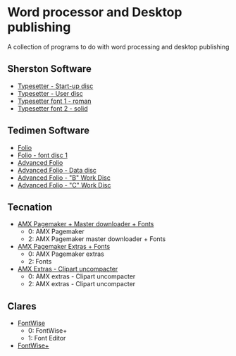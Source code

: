 # Word processor and Desktop publishing
A collection of programs to do with word processing and desktop publishing

## Sherston Software
- [Typesetter - Start-up disc](https://github.com/rokcoder-bbcmicro/My-BBC-Master-5.25-archive/raw/main/word%20processing/dfs/Typesetter%20-%20Start-up%20disc.dsd)
- [Typesetter - User disc](https://github.com/rokcoder-bbcmicro/My-BBC-Master-5.25-archive/raw/main/word%20processing/dfs/Typesetter%20-%20User%20disc.dsd)
- [Typesetter font 1 - roman](https://github.com/rokcoder-bbcmicro/My-BBC-Master-5.25-archive/raw/main/word%20processing/dfs/Typesetter%20font%201%20-%20roman.dsd)
- [Typesetter font 2 - solid](https://github.com/rokcoder-bbcmicro/My-BBC-Master-5.25-archive/raw/main/word%20processing/dfs/Typesetter%20font%202%20-%20solid.dsd)

## Tedimen Software
- [Folio](https://github.com/rokcoder-bbcmicro/My-BBC-Master-5.25-archive/raw/main/word%20processing/dfs/Folio.dsd)
- [Folio - font disc 1](https://github.com/rokcoder-bbcmicro/My-BBC-Master-5.25-archive/raw/main/word%20processing/dfs/Folio%20-%20font%20disc%201.dsd)
- [Advanced Folio](https://github.com/rokcoder-bbcmicro/My-BBC-Master-5.25-archive/raw/main/word%20processing/dfs/Advanced%20Folio.dsd)
- [Advanced Folio - Data disc](https://github.com/rokcoder-bbcmicro/My-BBC-Master-5.25-archive/raw/main/word%20processing/dfs/Advanced%20Folio%20-%20Data%20disc.dsd)
- [Advanced Folio - "B" Work Disc](https://github.com/rokcoder-bbcmicro/My-BBC-Master-5.25-archive/raw/main/word%20processing/dfs/Advanced%20Folio%20-%20B%20work%20disc.dsd)
- [Advanced Folio - "C" Work Disc](https://github.com/rokcoder-bbcmicro/My-BBC-Master-5.25-archive/raw/main/word%20processing/dfs/Advanced%20Folio%20-%20C%20work%20disc.dsd)

## Tecnation
- [AMX Pagemaker + Master downloader + Fonts](https://github.com/rokcoder-bbcmicro/My-BBC-Master-5.25-archive/raw/main/word%20processing/dfs/AMX%20Pagemaker%20%2B%20Master%20downloader%20%2B%20Fonts.dsd)
  - 0: AMX Pagemaker
  - 2: AMX Pagemaker master downloader + Fonts
- [AMX Pagemaker Extras + Fonts](https://github.com/rokcoder-bbcmicro/My-BBC-Master-5.25-archive/raw/main/word%20processing/dfs/AMX%20Pagemaker%20Extras%20%2B%20Fonts.dsd)
  - 0: AMX Pagemaker extras
  - 2: Fonts
- [AMX Extras - Clipart uncompacter](https://github.com/rokcoder-bbcmicro/My-BBC-Master-5.25-archive/raw/main/word%20processing/dfs/AMX%20Extras%20-%20Clipart%20uncompacter.dsd)
  - 0: AMX extras - Clipart uncompacter
  - 2: AMX extras - Clipart uncompacter

## Clares
- [FontWise](https://github.com/rokcoder-bbcmicro/My-BBC-Master-5.25-archive/raw/main/word%20processing/dfs/FontWise.dsd)
  - 0: FontWise+
  - 1: Font Editor
- [FontWise+](https://github.com/rokcoder-bbcmicro/My-BBC-Master-5.25-archive/raw/main/word%20processing/dfs/fontwise%2B.dsd)

